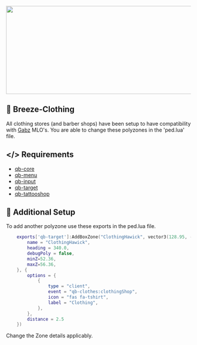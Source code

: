 <p align="center">
  <img width="612" height="240" src="https://i.imgur.com/wtMJVkh.png">
</p>

## 👕 Breeze-Clothing
All clothing stores (and barber shops) have been setup to have compatibility with [Gabz](https://www.gabzv.com/) MLO's. You are able to change these polyzones in the 'ped.lua' file.

## </> Requirements
- [qb-core](https://github.com/qbcore-framework/qb-core)
- [qb-menu](https://github.com/qbcore-framework/qb-menu)
- [qb-input](https://github.com/qbcore-framework/qb-input)
- [qb-target](https://github.com/BerkieBb/qb-target)
- [qb-tattooshop](https://github.com/MrEvilGamer/qb-tattooshop)

## 🔨 Additional Setup 

To add another polyzone use these exports in the ped.lua file.

```lua
	exports['qb-target']:AddBoxZone("ClothingHawick", vector3(128.95, -223.01, 54.56), 2.75, 1, {
		name = "ClothingHawick",
		heading = 340.0,
		debugPoly = false,
		minZ=52.36,
		maxZ=56.36,
	}, {
		options = {
			{
				type = "client",
				event = "qb-clothes:clothingShop",
				icon = "fas fa-tshirt",
				label = "Clothing",
			},
		},
		distance = 2.5
	})
  ```
  
  Change the Zone details applicably.
